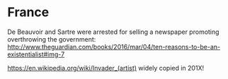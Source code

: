 # France

De Beauvoir and Sartre were arrested for selling a newspaper promoting overthrowing the government: http://www.theguardian.com/books/2016/mar/04/ten-reasons-to-be-an-existentialist#img-7

<https://en.wikipedia.org/wiki/Invader_(artist)> widely copied in 201X!
